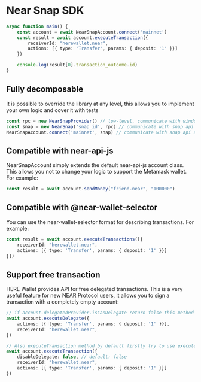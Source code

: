 # Near Snap SDK

```ts
async function main() {
    const account = await NearSnapAccount.connect('mainnet')
    const result = await account.executeTransaction({
        receiverId: "herewallet.near",
        actions: [{ type: 'Transfer', params: { deposit: '1' }}]
    })

    console.log(result[0].transaction_outcome.id)
}
```

## Fully decomposable

It is possible to override the library at any level, this allows you to implement your own logic and cover it with tests

```ts
const rpc = new NearSnapProvider() // low-level, communicate with window.ethereum
const snap = new NearSnap('snap_id', rpc) // communicate with snap api
NearSnapAccount.connect('mainnet', snap) // communicate with snap api and near rpc
```


## Сompatible with near-api-js 

NearSnapAccount simply extends the default near-api-js account class. This allows you not to change your logic to support the Metamask wallet. For example:
```ts
const result = await account.sendMoney("friend.near", "100000")
```

## Сompatible with @near-wallet-selector
You can use the near-wallet-selector format for describing transactions. For example:

```ts
const result = await account.executeTransactions([{
    receiverId: "herewallet.near",
    actions: [{ type: 'Transfer', params: { deposit: '1' }}]
}])
```


## Support free transaction

HERE Wallet provides API for free delegated transactions. This is a very useful feature for new NEAR Protocol users, it allows you to sign a transaction with a completely empty account:

```ts
// if account.delegatedProvider.isCanDelegate return false this method throw DelegateNotAllowed
await account.executeDelegate({
    actions: [{ type: 'Transfer', params: { deposit: '1' }}],
    receiverId: "herewallet.near",
})

// Also executeTransaction method by default firstly try to use executeDelegate
await account.executeTransaction({
    disableDelegate: false, // default: false
    receiverId: "herewallet.near",
    actions: [{ type: 'Transfer', params: { deposit: '1' }}]
})
```

